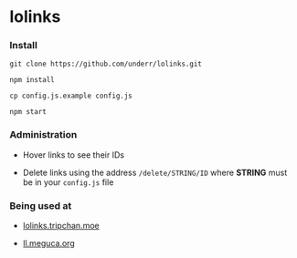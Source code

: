 # lolinks

### Install

`git clone https://github.com/underr/lolinks.git`

`npm install`

`cp config.js.example config.js`

`npm start`

### Administration

* Hover links to see their IDs

* Delete links using the address `/delete/STRING/ID` where **STRING** must be in your `config.js` file

### Being used at

* [lolinks.tripchan.moe](http://lolinks.tripchan.moe/page/1)

* [ll.meguca.org](https://ll.meguca.org/page/1)
